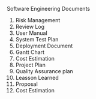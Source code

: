 Software Engineering Documents

1. Risk Management
2. Review Log
3. User Manual
4. System Test Plan
5. Deployment Document
6. Gantt Chart
7. Cost Estimation
8. Project Plan
9. Quality Assurance plan
10. Leasson Learned
11. Proposal
12. Cost Estimation
